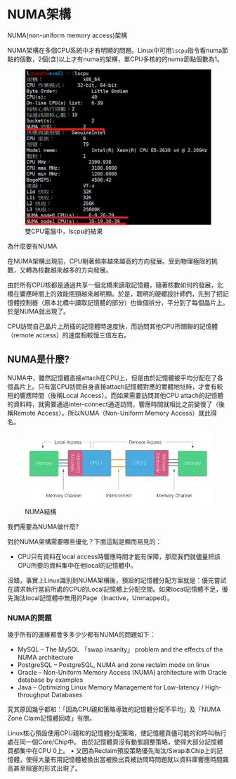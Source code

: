 # NUMA架構

NUMA(non-uniform memory access)架構


NUMA架構在多個CPU系統中才有明顯的問題。Linux中可用`lscpu`指令看numa節點的個數，2個(含)以上才有numa的架構，單CPU多核的的numa節點個數為1。

<figure><img src="../.gitbook/assets/numa.png" alt="" width="500">
<figcaption>雙CPU電腦中，lscpu的結果</figcaption>
</figure>

為什麼要有NUMA


在NUMA架構出現前，CPU朝著頻率越來越高的方向發展。受到物理極限的挑戰，又轉為核數越來越多的方向發展。

由於所有CPU核都是通過共享一個北橋來讀取記憶體，隨著核數如何的發展，北橋在響應時間上的效能瓶頸越來越明顯。於是，聰明的硬體設計師們，先到了把記憶體控制器（原本北橋中讀取記憶體的部分）也做個拆分，平分到了每個晶片上。於是NUMA就出現了。

CPU訪問自己晶片上所插的記憶體時速度快，而訪問其他CPU所關聯的記憶體（remote access）的速度相較慢三倍左右。

## NUMA是什麼?

NUMA中，雖然記憶體直接attach在CPU上，但是由於記憶體被平均分配在了各個晶片上。只有當CPU訪問自身直接attach記憶體對應的實體地址時，才會有較短的響應時間（後稱Local Access）。而如果需要訪問其他CPU attach的記憶體的資料時，就需要通過inter-connect通道訪問，響應時間就相比之前變慢了（後稱Remote Access）。所以NUMA（Non-Uniform Memory Access）就此得名。

<figure><img src="../.gitbook/assets/numa_local_and_remote_access.png" alt="" width="500">
<figcaption>NUMA結構</figcaption>
</figure>

我們需要為NUMA做什麼?


對於NUMA架構需要哪些優化？下面這點是顯而易見的：

* CPU只有資料在local access時響應時間才能有保障，那麼我們就儘量把該CPU所要的資料集中在他local的記憶體中。

沒錯，事實上Linux識別到NUMA架構後，預設的記憶體分配方案就是：優先嘗試在請求執行當前所處的CPU的Local記憶體上分配空間。如果local記憶體不足，優先淘汰local記憶體中無用的Page（Inactive，Unmapped）。&#x20;

### NUMA的問題

幾乎所有的運維都會多多少少都有NUMA的問題如下：

* MySQL – The MySQL 「swap insanity」 problem and the effects of the NUMA architecture
* PostgreSQL – PostgreSQL, NUMA and zone reclaim mode on linux
* Oracle – Non-Uniform Memory Access (NUMA) architecture with Oracle database by examples
* Java – Optimizing Linux Memory Management for Low-latency / High-throughput Databases

究其原因幾乎都和：「因為CPU親和策略導致的記憶體分配不平均」及「NUMA Zone Claim記憶體回收」有關。

Linux核心預設使用CPU親和的記憶體分配策略，使記憶體頁儘可能的和呼叫執行處在同一個Core/Chip中。	 由於記憶體頁沒有動態調整策略，使得大部分記憶體頁都集中在CPU 0上。	• 又因為Reclaim預設策略優先淘汰/Swap本Chip上的記憶體，使得大量有用記憶體被換出當被換出頁被訪問時問題就以資料庫響應時間飆高甚至阻塞的形式出現了。
